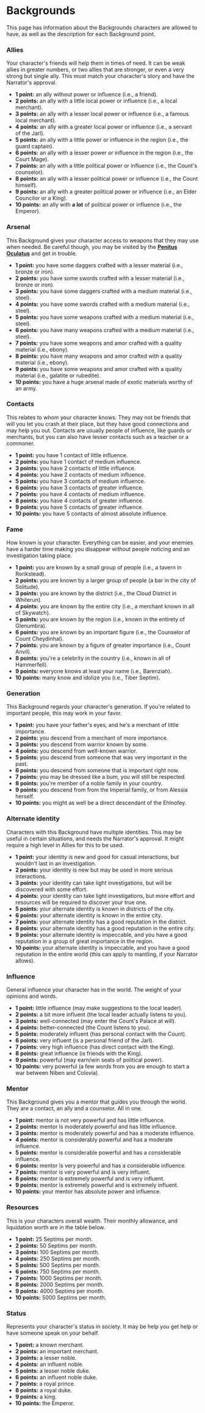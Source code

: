 # Backgrounds

This page has information about the Backgrounds characters are allowed to have, as well as the description for each Background point.

### Allies
Your character's friends will help them in times of need. It can be weak allies in greater numbers, or two allies that are stronger, or even a very strong but single ally. This must match your character's story and have the Narrator's approval.
* **1 point:** an ally without power or influence (i.e., a friend).
* **2 points:** an ally with a little local power or influence (i.e., a local merchant).
* **3 points:** an ally with a lesser local power or influence (i.e., a famous local merchant).
* **4 points:** an ally with a greater local power or influence (i.e., a servant of the Jarl).
* **5 points:** an ally with a little power or influence in the region (i.e., the guard captain).
* **6 points:** an ally with a lesser power or influence in the region (i.e., the Court Mage).
* **7 points:** an ally with a little political power or influence (i.e., the Count's counselor).
* **8 points:** an ally with a lesser political power or influence (i.e., the Count himself).
* **9 points:** an ally with a greater political power or influence (i.e., an Elder Councilor or a King).
* **10 points:** an ally with **a lot** of political power or influence (i.e., the Emperor).

### Arsenal
This Background gives your character access to weapons that they may use when needed. Be careful though, you may be visited by the **[Penitus Oculatus](https://en.uesp.net/wiki/Lore:Penitus_Oculatus)** and get in trouble.
* **1 point:** you have some daggers crafted with a lesser material (i.e., bronze or iron).
* **2 points:** you have some swords crafted with a lesser material (i.e., bronze or iron).
* **3 points:** you have some daggers crafted with a medium material (i.e., steel).
* **4 points:** you have some swords crafted with a medium material (i.e., steel).
* **5 points:** you have some weapons crafted with a medium material (i.e., steel).
* **6 points:** you have many weapons crafted with a medium material (i.e., steel).
* **7 points:** you have some weapons and amor crafted with a quality material (i.e., ebony).
* **8 points:** you have many weapons and amor crafted with a quality material (i.e., ebony).
* **9 points:** you have some weapons and amor crafted with a quality material (i.e., galatite or rubedite).
* **10 points:** you have a huge arsenal made of exotic materials worthy of an army.

### Contacts
This relates to whom your character knows. They may not be friends that will you let you crash at their place, but they have good connections and may help you out. Contacts are usually people of influence, like guards or merchants, but you can also have lesser contacts such as a teacher or a commoner.
* **1 point:** you have 1 contact of little influence.
* **2 points:** you have 1 contact of medium influence.
* **3 points:** you have 2 contacts of little influence.
* **4 points:** you have 2 contacts of medium influence.
* **5 points:** you have 3 contacts of medium influence.
* **6 points:** you have 3 contacts of greater influence.
* **7 points:** you have 4 contacts of medium influence.
* **8 points:** you have 4 contacts of greater influence.
* **9 points:** you have 5 contacts of greater influence.
* **10 points:** you have 5 contacts of almost absolute influence.

### Fame
How known is your character. Everything can be easier, and your enemies have a harder time making you disappear without people noticing and an investigation taking place.
* **1 point:** you are known by a small group of people (i.e., a tavern in Rorikstead).
* **2 points:** you are known by a larger group of people (a bar in the city of Solitude).
* **3 points:** you are known by the district (i.e., the Cloud District in Whiterun).
* **4 points:** you are known by the entire city (i.e., a merchant known in all of Skywatch).
* **5 points:** you are known by the region (i.e., known in the entirety of Glenumbra).
* **6 points:** you are known by an important figure (i.e., the Counselor of Count Cheydinhal).
* **7 points:** you are known by a figure of greater importance (i.e., Count Anvil).
* **8 points:** you're a celebrity in the country (i.e., known in all of Hammerfell).
* **9 points:** everyone knows at least your name (i.e., Barenziah).
* **10 points:** many know and idolize you (i.e., Tiber Septim).

### Generation
This Background regards your character's generation. If you're related to important people, this may work in your favor.
* **1 point:** you have your father's eyes, and he's a merchant of little importance.
* **2 points:** you descend from a merchant of more importance.
* **3 points:** you descend from warrior known by some.
* **4 points:** you descend from well-known warrior.
* **5 points:** you descend from someone that was very important in the past.
* **6 points:** you descend from someone that is important right now.
* **7 points:** you may be dressed like a bum, you will still be respected.
* **8 points:** you're member of a noble family in your country.
* **9 points:** you descend from from the Imperial family, or from Alessia herself.
* **10 points:** you might as well be a direct descendant of the Ehlnofey.

### Alternate identity
Characters with this Background have multiple identities. This may be useful in certain situations, and needs the Narrator's approval. It might require a high level in Allies for this to be used.
* **1 point:** your identity is new and good for casual interactions, but wouldn't last in an investigation.
* **2 points:** your identity is new but may be used in more serious interactions.
* **3 points:** your identity can take light investigations, but will be discovered with some effort.
* **4 points:** your identity can take light investigations, but more effort and resources will be required to discover your true one.
* **5 points:** your alternate identity is known in districts of the city.
* **6 points:** your alternate identity is known in the entire city.
* **7 points:** your alternate identity has a good reputation in the district.
* **8 points:** your alternate identity has a good reputation in the entire city.
* **9 points:** your alternate identity is impeccable, and you have a good reputation in a group of great importance in the region.
* **10 points:** your alternate identity is impeccable, and you have a good reputation in the entire world (this can apply to mantling, if your Narrator allows).

### Influence
General influence your character has in the world. The weight of your opinions and words.
* **1 point:** little influence (may make suggestions to the local leader).
* **2 points:** a bit more influent (the local leader actually listens to you).
* **3 points:** well-connected (may enter the Count's Palace at will).
* **4 points:** better-connected (the Count listens to you).
* **5 points:** moderately influent (has personal contact with the Count).
* **6 points:** very influent (is a personal friend of the Jarl).
* **7 points:** very high influence (has direct contact with the King).
* **8 points:** great influence (is friends with the King).
* **9 points:** powerful (may earn/win seats of political power).
* **10 points:** very powerful (a few words from you are enough to start a war between Niben and Colovia).

### Mentor
This Background gives you a mentor that guides you through the world. They are a contact, an ally and a counselor. All in one.
* **1 point:** mentor is not very powerful and has little influence.
* **2 points:** mentor is moderately powerful and has little influence.
* **3 points:** mentor is moderately powerful and has a moderate influence.
* **4 points:** mentor is considerably powerful and has a moderate influence.
* **5 points:** mentor is considerable powerful and has a considerable influence.
* **6 points:** mentor is very powerful and has a considerable influence.
* **7 points:** mentor is very powerful and is very influent.
* **8 points:** mentor is extremely powerful and is very influent.
* **9 points:** mentor is extremely powerful and is extremely influent.
* **10 points:** your mentor has absolute power and influence.

### Resources
This is your characters overall wealth. Their monthly allowance, and liquidation worth are in the table below.
* **1 point:** 25 Septims per month.
* **2 points:** 50 Septims per month.
* **3 points:** 100 Septims per month.
* **4 points:** 250 Septims per month.
* **5 points:** 500 Septims per month.
* **6 points:** 750 Septims per month.
* **7 points:** 1000 Septims per month.
* **8 points:** 2000 Septims per month.
* **9 points:** 4000 Septims per month.
* **10 points:** 5000 Septims per month.

### Status
Represents your character's status in society. It may be help you get help or have someone speak on your behalf.
* **1 point:** a known merchant.
* **2 points:** an important merchant.
* **3 points:** a lesser noble.
* **4 points:** an influent noble.
* **5 points:** a lesser noble duke.
* **6 points:** an influent noble duke.
* **7 points:** a royal prince.
* **8 points:** a royal duke.
* **9 points:** a king.
* **10 points:** the Emperor.
